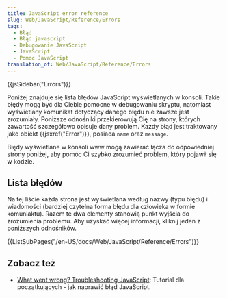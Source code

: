 ```yaml
---
title: JavaScript error reference
slug: Web/JavaScript/Reference/Errors
tags:
  - Błąd
  - Błąd javascript
  - Debugowanie JavaScript
  - JavaScript
  - Pomoc JavaScript
translation_of: Web/JavaScript/Reference/Errors
---
```

{{jsSidebar("Errors")}}

Poniżej znajduje się lista błędów JavaScript wyświetlanych w konsoli. Takie błędy mogą być dla Ciebie pomocne w debugowaniu skryptu, natomiast wyświetlany komunikat dotyczący danego błędu nie zawsze jest zrozumiały. Poniższe odnośniki przekierowują Cię na strony, których zawartość szczegółowo opisuje dany problem. Każdy błąd jest traktowany jako obiekt {{jsxref("Error")}}, posiada `name` oraz `message`.

Błędy wyświetlane w konsoli www mogą zawierać łącza do odpowiedniej strony poniżej, aby pomóc Ci szybko zrozumieć problem, który pojawił się w kodzie.

## Lista błędów

Na tej liście każda strona jest wyświetlana według nazwy (typu błędu) i wiadomości (bardziej czytelna forma błędu dla człowieka w formie komuniaktu). Razem te dwa elementy stanowią punkt wyjścia do zrozumienia problemu. Aby uzyskać więcej informacji, kliknij jeden z poniższych odnośników.

{{ListSubPages("/en-US/docs/Web/JavaScript/Reference/Errors")}}

## Zobacz też

- [What went wrong? Troubleshooting JavaScript](/pl/docs/Learn/JavaScript/First_steps/What_went_wrong): Tutorial dla początkujących - jak naprawić błąd JavaScript.
